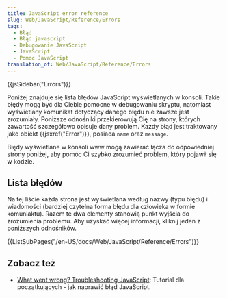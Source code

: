 ```yaml
---
title: JavaScript error reference
slug: Web/JavaScript/Reference/Errors
tags:
  - Błąd
  - Błąd javascript
  - Debugowanie JavaScript
  - JavaScript
  - Pomoc JavaScript
translation_of: Web/JavaScript/Reference/Errors
---
```

{{jsSidebar("Errors")}}

Poniżej znajduje się lista błędów JavaScript wyświetlanych w konsoli. Takie błędy mogą być dla Ciebie pomocne w debugowaniu skryptu, natomiast wyświetlany komunikat dotyczący danego błędu nie zawsze jest zrozumiały. Poniższe odnośniki przekierowują Cię na strony, których zawartość szczegółowo opisuje dany problem. Każdy błąd jest traktowany jako obiekt {{jsxref("Error")}}, posiada `name` oraz `message`.

Błędy wyświetlane w konsoli www mogą zawierać łącza do odpowiedniej strony poniżej, aby pomóc Ci szybko zrozumieć problem, który pojawił się w kodzie.

## Lista błędów

Na tej liście każda strona jest wyświetlana według nazwy (typu błędu) i wiadomości (bardziej czytelna forma błędu dla człowieka w formie komuniaktu). Razem te dwa elementy stanowią punkt wyjścia do zrozumienia problemu. Aby uzyskać więcej informacji, kliknij jeden z poniższych odnośników.

{{ListSubPages("/en-US/docs/Web/JavaScript/Reference/Errors")}}

## Zobacz też

- [What went wrong? Troubleshooting JavaScript](/pl/docs/Learn/JavaScript/First_steps/What_went_wrong): Tutorial dla początkujących - jak naprawić błąd JavaScript.
